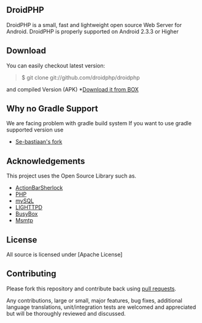 ## DroidPHP

DroidPHP is a small, fast and lightweight open source Web Server for Android.
DroidPHP is properly supported on Android 2.3.3 or Higher 


## Download
You can easily checkout latest version:

> $ git clone git://github.com/droidphp/droidphp

and compiled Version (APK)
*[Download it from BOX](https://www.box.com/s/wt80026oy26k1xf4y5xv)
<br />

## Why no Gradle Support
We are facing problem with gradle build system
If you want to use gradle supported version use 

* [Se-bastiaan's fork](https://github.com/se-bastiaan/DroidPHP)
## Acknowledgements

This project uses the Open Source Library such as.

* [ActionBarSherlock](https://github.com/JakeWharton/ActionBarSherlock)
* [PHP](http://php.net)
* [mySQL](http://mysql.com)
* [LIGHTTPD](http://lighttpd.org/)
* [BusyBox](http://busybox.net)
* [Msmtp](http://msmtp.sourceforge.net/)

## License
All source is licensed under [Apache License]

## Contributing


Please fork this repository and contribute back using
[pull requests](https://github.com/droidphp/droidphp/pulls).

Any contributions, large or small, major features, bug fixes, additional
language translations, unit/integration tests are welcomed and appreciated
but will be thoroughly reviewed and discussed.

